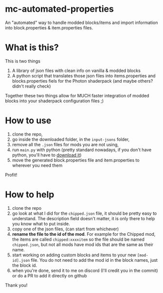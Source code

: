 # mc-automated-properties
An "automated" way to handle modded blocks/items and import information into block.properties &amp; item.properties files.

# What is this?
This is two things
1. A library of json files with clean info on vanilla & modded blocks
2. A python script that translates those json files into items.properties and blocks.properties fiels for the Photon shaderpack (and maybe others? didn't really check)

Together these two things allow for MUCH faster integration of modded blocks into your shaderpack configuration files ;)

# How to use
1. clone the repo,
2. go inside the downloaded folder, in the `input-jsons` folder,
3. remove all the `.json` files for mods you are not using,
4. run `main.py` with python (pretty standard nowadays, if you don't have python, you'll have to [download it](https://www.python.org/downloads/))
5. move the generated block.properties file and item.properties to wherever you need them

Profit!

# How to help
1. clone the repo
2. go look at what I did for the `chipped.json` file, it should be pretty easy to understand. The description field doesn't matter, it is only there to help you know what to put inside.
3. copy one of the json files, (can start from whichever)
4. **rename the file to the id of the mod**. For example for the Chipped mod, the items are called `chipped:xxxxitem` so the file should be named `chipped.json`, but not all mods have mod ids that are the same as their name.
5. start working on adding custom blocks and items to your new `[mod-id].json` file. You do not need to add the mod id in the block names, just the block id.
6. when you're done, send it to me on discord (I'll credit you in the commit) or do a PR to add it directly on github

Thank you!
